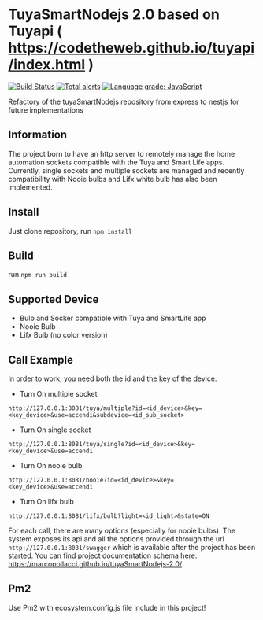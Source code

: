 # TuyaSmartNodejs 2.0 based on Tuyapi ( https://codetheweb.github.io/tuyapi/index.html )
[![Build Status](https://travis-ci.org/marcopollacci/tuyaSmartNodejs-2.0.svg?branch=master)](https://travis-ci.org/marcopollacci/tuyaSmartNodejs-2.0)
[![Total alerts](https://img.shields.io/lgtm/alerts/g/marcopollacci/tuyaSmartNodejs-2.0.svg?logo=lgtm&logoWidth=18)](https://lgtm.com/projects/g/marcopollacci/tuyaSmartNodejs-2.0/alerts/)
[![Language grade: JavaScript](https://img.shields.io/lgtm/grade/javascript/g/marcopollacci/tuyaSmartNodejs-2.0.svg?logo=lgtm&logoWidth=18)](https://lgtm.com/projects/g/marcopollacci/tuyaSmartNodejs-2.0/context:javascript)

Refactory of the tuyaSmartNodejs repository from express to nestjs for future implementations

## Information
The project born to have an http server to remotely manage the home automation sockets compatible with the Tuya and Smart Life apps.
Currently, single sockets and multiple sockets are managed and recently compatibility with Nooie bulbs and Lifx white bulb has also been implemented.

## Install
Just clone repository, run ```npm install```

## Build
run ```npm run build```

## Supported Device
- Bulb and Socker compatible with Tuya and SmartLife app
- Nooie Bulb
- Lifx Bulb (no color version)

## Call Example
In order to work, you need both the id and the key of the device.

- Turn On multiple socket 
```http
http://127.0.0.1:8081/tuya/multiple?id=<id_device>&key=<key_device>&use=accendi&subdevice=<id_sub_socket>
```
- Turn On single socket 
```http
http://127.0.0.1:8081/tuya/single?id=<id_device>&key=<key_device>&use=accendi
```

- Turn On nooie bulb
```http
http://127.0.0.1:8081/nooie?id=<id_device>&key=<key_device>&use=accendi
```

- Turn On lifx bulb
```http
http://127.0.0.1:8081/lifx/bulb?light=<id_light>&state=ON
```

For each call, there are many options (especially for nooie bulbs).
The system exposes its api and all the options provided through the url ```http://127.0.0.1:8081/swagger``` which is available after the project has been started.
You can find project documentation schema here: https://marcopollacci.github.io/tuyaSmartNodejs-2.0/

## Pm2
Use Pm2 with ecosystem.config.js file include in this project!
